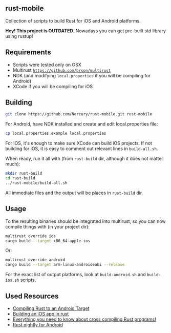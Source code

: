 ## rust-mobile

Collection of scripts to build Rust for iOS and Android platforms.

**Hey! This project is OUTDATED**. Nowadays you can get pre-built std library using rustup!

## Requirements

- Scripts were tested only on OSX
- Multirust [`https://github.com/brson/multirust`](https://github.com/brson/multirust)
- NDK (and modifying `local.properties` if you will be compiling for Android)
- XCode if you will be compiling for iOS

## Building

```bash
git clone https://github.com/Nercury/rust-mobile.git rust-mobile
```

For Android, have NDK installed and create and edit local.properties file:

```bash
cp local.properties.example local.properties
```

For iOS, it's enough to make sure XCode can build iOS projects. If not building for iOS, it is easy
to comment out relevant lines in `build-all.sh`.

When ready, run it all with (from `rust-build` dir, although it does not matter much):

```bash
mkdir rust-build
cd rust-build
../rust-mobile/build-all.sh
```

All immediate files and the output will be places in `rust-build` dir.

## Usage

To the resulting binaries should be integrated into multirust, so you can now compile
things with (in your project dir):

```bash
multirust override ios
cargo build --target x86_64-apple-ios
```

Or:

```bash
multirust override android
cargo build --target arm-linux-androideabi --release
```

For the exact list of output platforms, look at `build-android.sh` and `build-ios.sh` scripts.

## Used Resources

- [Compiling Rust to an Android Target][compiling-to-android]
- [Building an iOS app in rust][ios-in-rust]
- [Everything you need to know about cross compiling Rust programs!][japaric-rust-cross]
- [Rust nightly for Android][rust-nightly-for-android]

[compiling-to-android]: https://ghotiphud.github.io/rust/android/cross-compiling/2016/01/06/compiling-rust-to-android.html
[ios-in-rust]: https://www.bignerdranch.com/blog/building-an-ios-app-in-rust-part-1/
[japaric-rust-cross]: https://github.com/japaric/rust-cross
[rust-nightly-for-android]: https://users.rust-lang.org/t/rust-nightly-for-android/645/3
